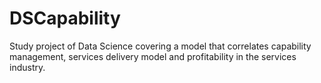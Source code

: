 # DSCapability
Study project of Data Science covering a model that correlates capability management, services delivery model and profitability in the services industry.
